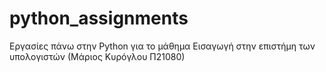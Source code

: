 # python_assignments
Εργασίες πάνω στην Python για το μάθημα Εισαγωγή στην επιστήμη των υπολογιστών (Μάριος Κυρόγλου Π21080)
